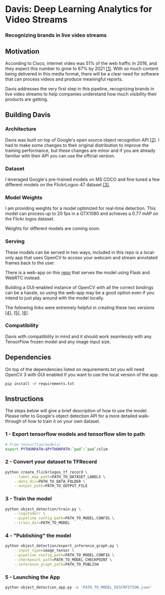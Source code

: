 # Davis: Deep Learning Analytics for Video Streams

### Recognizing brands in live video streams

## Motivation

According to Cisco, internet video was 51% of the web traffic in 2016, and they expect this number to grow to 67% by 2021 [[1]](https://www.recode.net/2017/6/8/15757594/future-internet-traffic-watch-live-video-facebook-google-netflix). With so much content being delivered in this media format, there will be a clear need for software that can process videos and produce meaningful reports.

Davis addresses the very first step in this pipeline, recognizing brands in live video streams to help companies understand how much visibility their products are getting.

## Building Davis

### Architecture

Davis was built on top of Google's open source object recognition API [[2]](https://github.com/tensorflow/models/tree/master/object_detection). I had to make some changes to their original distribution to improve the training performance, but these changes are minor and if you are already familiar with their API you can use the official version.


### Dataset

I leveraged Google's pre-trained models on MS COCO and fine tuned a few different models on the FlickrLogos-47 dataset [[3]](http://www.multimedia-computing.de/flickrlogos/).


### Model Weights

I am providing weights for a model optimized for real-time detection. This model can process up to 20 fps in a GTX1080 and achieves a 0.77 mAP on the Flickr logos dataset.

Weights for different models are coming soon.

### Serving

These models can be served in two ways, included in this repo is a local-only app that uses OpenCV to access your webcam and stream annotated frames back to the user.

There is a web-app on this [repo](https://github.com/bguisard/davis_app) that serves the model using Flask and WebRTC instead.

Building a GUI-enabled instance of OpenCV with all the correct bindings can be a hassle, so using the web-app may be a good option even if you intend to just play around with the model locally.

The following links were extremely helpful in creating these two versions [[4]](https://medium.com/towards-data-science/building-a-real-time-object-recognition-app-with-tensorflow-and-opencv-b7a2b4ebdc32), [[5]](https://blog.miguelgrinberg.com/post/video-streaming-with-flask), [[6]](https://blog.miguelgrinberg.com/post/flask-video-streaming-revisited).

### Compatibility

Davis with compatibility in mind and it should work seamlessly with any TensorFlow frozen model and any image input size.


## Dependencies

On top of the dependencies listed on requirements.txt you will need OpenCV 3 with GUI enabled if you want to use the local version of the app.

```
pip install -r requirements.txt
```

## Instructions

The steps below will give a brief description of how to use the model. Please refer to Google's object detection API for a more detailed walk-through of how to train it on your own dataset.

### 1 - Export tensorflow models and tensorflow slim to path
``` bash
# From tensorflow/models/
export PYTHONPATH=$PYTHONPATH:`pwd`:`pwd`/slim
```

### 2 - Convert your dataset to TFRecord
``` bash
python create_flickrlogos_tf_record \
    --label_map_path=PATH_TO_DATASET_LABELS \
    --data_dir=PATH_TO_DATA_FOLDER \
    --output_path=PATH_TO_OUTPUT_FILE
```

### 3 - Train the model
``` bash
python object_detection/train.py \
    --logstoderr \
    --pipeline_config_path=PATH_TO_MODEL.CONFIG \
    --train_dir=PATH_TO_MODEL
```

### 4 - "Publishing" the model

``` bash
python object_detection/export_inference_graph.py \
    --input_type=image_tensor \
    --pipeline_config_path=PATH_TO_MODEL.CONFIG \
    --checkpoint_path=PATH_TO_MODEL_CHECKPOINT \
    --inference_graph_path=PATH_TO_PUBLISH
```

### 5 - Launching the App
``` bash 
python object_detection_app.py -m 'PATH_TO_MODEL_DESCRPITION.json'
```
